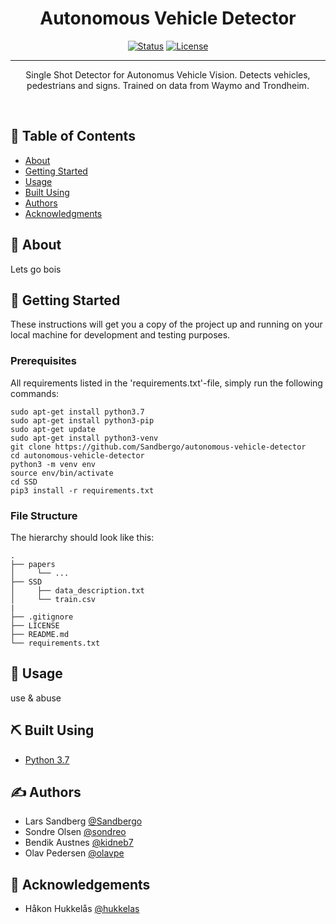 <h1 align="center">Autonomous Vehicle Detector</h1>

<div align="center">

  [![Status](https://img.shields.io/badge/status-active-success.svg)]() 
  [![License](https://img.shields.io/badge/license-MIT-blue.svg)](/LICENSE)

</div>

---

<p align="center">
Single Shot Detector for Autonomus Vehicle Vision. Detects vehicles, pedestrians and signs. Trained on data from Waymo and Trondheim. 
</p>
<br> 

## 📝 Table of Contents
- [About](#about)
- [Getting Started](#getting_started)
- [Usage](#usage)
- [Built Using](#built_using)
- [Authors](#authors)
- [Acknowledgments](#acknowledgement)

## 🧐 About <a name = "about"></a>
Lets go bois

## 🏁 Getting Started <a name = "getting_started"></a>
These instructions will get you a copy of the project up and running on your local machine for development and testing purposes. 


### Prerequisites
All requirements listed in the 'requirements.txt'-file, simply run the following commands:

```
sudo apt-get install python3.7
sudo apt-get install python3-pip
sudo apt-get update
sudo apt-get install python3-venv
git clone https://github.com/Sandbergo/autonomous-vehicle-detector
cd autonomous-vehicle-detector
python3 -m venv env
source env/bin/activate
cd SSD
pip3 install -r requirements.txt
```

### File Structure

The hierarchy should look like this:

    .
    ├── papers                              
    │     └── ...
    ├── SSD                     
    │     ├── data_description.txt
    │     └── train.csv
    |
    ├── .gitignore
    ├── LICENSE
    ├── README.md
    └── requirements.txt


## 🎈 Usage <a name="usage"></a>
use & abuse

## ⛏️ Built Using <a name = "built_using"></a>
- [Python 3.7](https://www.python.org/) 
    
    
## ✍️ Authors <a name = "authors"></a>
- Lars Sandberg [@Sandbergo](https://github.com/Sandbergo)
- Sondre Olsen [@sondreo](https://github.com/sondreo)
- Bendik Austnes [@kidneb7](https://github.com/kidneb7)
- Olav Pedersen [@olavpe](https://github.com/olavpe)

## 🎉 Acknowledgements <a name = "acknowledgement"></a>
- Håkon Hukkelås [@hukkelas](https://github.com/hukkelas)
